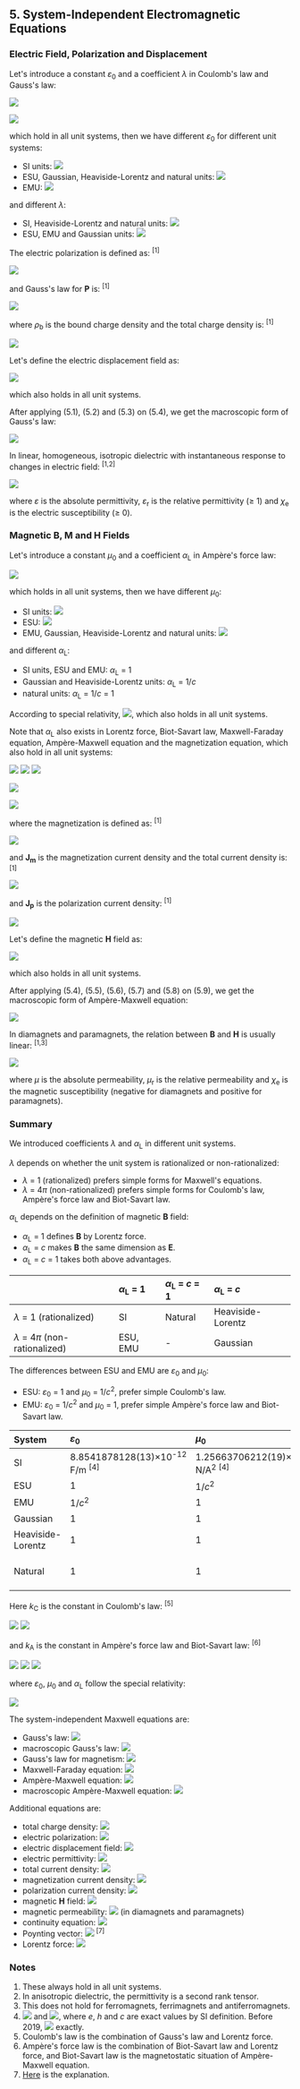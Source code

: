## 5. System-Independent Electromagnetic Equations

### Electric Field, Polarization and Displacement

Let's introduce a constant *ε*<sub>0</sub> and a coefficient *λ* in Coulomb's law and Gauss's law:

<img src="https://latex.codecogs.com/gif.latex?F=\frac{{\lambda}q_1q_2}{4\pi\varepsilon_0r^2}">

<a name="5.1"></a><img src="https://latex.codecogs.com/gif.latex?\nabla\cdot\mathbf{E}=\frac{\lambda\rho}{\varepsilon_0}\quad(5.1)">

which hold in all unit systems, then we have different *ε*<sub>0</sub> for different unit systems:

- SI units: <img src="https://latex.codecogs.com/gif.latex?\varepsilon_0=8.8541878128(13){\times}10^{-12}\text{F/m}">
- ESU, Gaussian, Heaviside-Lorentz and natural units: <img src="https://latex.codecogs.com/gif.latex?\varepsilon_0=1">
- EMU: <img src="https://latex.codecogs.com/gif.latex?\varepsilon_0=1/c^2">

and different *λ*:

- SI, Heaviside-Lorentz and natural units: <img src="https://latex.codecogs.com/gif.latex?\lambda=1">
- ESU, EMU and Gaussian units: <img src="https://latex.codecogs.com/gif.latex?\lambda=4\pi">

The electric polarization is defined as: <sup>[1]</sup>

<img src="https://latex.codecogs.com/gif.latex?\mathbf{P}=\frac{\text{d}\mathbf{p}}{\text{d}V}">

and Gauss's law for **P** is: <sup>[1]</sup>

<img src="https://latex.codecogs.com/gif.latex?\nabla\cdot\mathbf{P}=-\rho_b\quad(5.2)">

where *ρ*<sub>b</sub> is the bound charge density and the total charge density is: <sup>[1]</sup>

<img src="https://latex.codecogs.com/gif.latex?\rho=\rho_f+\rho_b\quad(5.3)">

Let's define the electric displacement field as:

<img src="https://latex.codecogs.com/gif.latex?\mathbf{D}=\varepsilon_0\mathbf{E}+\lambda\mathbf{P}\quad(5.4)">

which also holds in all unit systems.

After applying (5.1), (5.2) and (5.3) on (5.4), we get the macroscopic form of Gauss's law:

<img src="https://latex.codecogs.com/gif.latex?\nabla\cdot\mathbf{D}=\lambda\rho_f">

In linear, homogeneous, isotropic dielectric with instantaneous response to changes in electric field: <sup>[1,2]</sup>

<img src="https://latex.codecogs.com/gif.latex?\mathbf{D}=\varepsilon\mathbf{E}=\varepsilon_r\varepsilon_0\mathbf{E}=(1+\chi_e)\varepsilon_0\mathbf{E}">

where *ε* is the absolute permittivity, *ε*<sub>r</sub> is the relative permittivity (≥ 1) and *χ*<sub>e</sub> is the electric susceptibility (≥ 0).

### Magnetic B, M and H Fields

Let's introduce a constant *µ*<sub>0</sub> and a coefficient *α*<sub>L</sub> in Ampère's force law:

<img src="https://latex.codecogs.com/gif.latex?F=\frac{\lambda\alpha_L^2\mu_0I_1I_2l}{2{\pi}r}">

which holds in all unit systems, then we have different *µ*<sub>0</sub>:

- SI units: <img src="https://latex.codecogs.com/gif.latex?\mu_0=1.25663706212(19){\times}10^{-6}\;\text{N/A}^2{\approx}4\pi{\times}10^{-7}\;\text{N/A}^2">
- ESU: <img src="https://latex.codecogs.com/gif.latex?\mu_0=1/c^2">
- EMU, Gaussian, Heaviside-Lorentz and natural units: <img src="https://latex.codecogs.com/gif.latex?\mu_0=1">

and different *α*<sub>L</sub>:

- SI units, ESU and EMU: *α*<sub>L</sub> = 1
- Gaussian and Heaviside-Lorentz units: *α*<sub>L</sub> = 1/*c*
- natural units: *α*<sub>L</sub> = 1/*c* = 1

According to special relativity, <img src="https://latex.codecogs.com/gif.latex?\alpha_L^2\mu_0{\varepsilon_0}c^2=1">, which also holds in all unit systems.

Note that *α*<sub>L</sub> also exists in Lorentz force, Biot-Savart law, Maxwell-Faraday equation, Ampère-Maxwell equation and the magnetization equation, which also hold in all unit systems:

<img src="https://latex.codecogs.com/gif.latex?\mathbf{F}=q(\mathbf{E}+\alpha_L\mathbf{v}\times\mathbf{B})">

<img src="https://latex.codecogs.com/gif.latex?\mathbf{B}=\frac{\lambda\alpha_L\mu_0}{4\pi}\int_C\frac{I\text{d}\boldsymbol\ell\times\mathbf{\hat{r}}}{r^2}">

<img src="https://latex.codecogs.com/gif.latex?\nabla\times\mathbf{E}=-\alpha_L\frac{\partial\mathbf{B}}{\partial{t}}">

<a name="5.5"></a><img src="https://latex.codecogs.com/gif.latex?\nabla\times\mathbf{B}=\alpha_L\mu_0\left(\lambda\mathbf{J}+\varepsilon_0\frac{\partial\mathbf{E}}{\partial{t}}\right)\quad(5.5)">

<img src="https://latex.codecogs.com/gif.latex?\nabla\times\mathbf{M}=\alpha_L\mathbf{J_m}\quad(5.6)">

where the magnetization is defined as: <sup>[1]</sup>

<img src="https://latex.codecogs.com/gif.latex?\mathbf{M}=\frac{\text{d}\mathbf{m}}{\text{d}V}">

and **J**<sub>**m**</sub> is the magnetization current density and the total current density is: <sup>[1]</sup>

<img src="https://latex.codecogs.com/gif.latex?\mathbf{J}=\mathbf{J_f}+\mathbf{J_m}+\mathbf{J_p}\quad(5.7)">

and **J**<sub>**p**</sub> is the polarization current density: <sup>[1]</sup>

<img src="https://latex.codecogs.com/gif.latex?\mathbf{J_p}=\frac{\partial\mathbf{P}}{\partial{t}}\quad(5.8)">

Let's define the magnetic **H** field as:

<img src="https://latex.codecogs.com/gif.latex?\mathbf{H}=\frac{\alpha_L^2\mathbf{B}}{\mu_0}-\lambda\mathbf{M}\quad(5.9)">

which also holds in all unit systems.

After applying (5.4), (5.5), (5.6), (5.7) and (5.8) on (5.9), we get the macroscopic form of Ampère-Maxwell equation:

<img src="https://latex.codecogs.com/gif.latex?\nabla\times\mathbf{H}=\alpha_L\left(\lambda\mathbf{J_f}+\frac{\partial\mathbf{D}}{\partial{t}}\right)">

In diamagnets and paramagnets, the relation between **B** and **H** is usually linear: <sup>[1,3]</sup>

<img src="https://latex.codecogs.com/gif.latex?\mathbf{B}=\mu\mathbf{H}=\mu_r\mu_0\mathbf{H}=(1+\chi_m)\mu_0\mathbf{H}">

where *µ* is the absolute permeability, *µ*<sub>r</sub> is the relative permeability and *χ*<sub>e</sub> is the magnetic susceptibility (negative for diamagnets and positive for paramagnets).

### Summary

We introduced coefficients *λ* and *α*<sub>L</sub> in different unit systems.

*λ* depends on whether the unit system is rationalized or non-rationalized:

- *λ* = 1 (rationalized) prefers simple forms for Maxwell's equations.
- *λ* = 4*π* (non-rationalized) prefers simple forms for Coulomb's law, Ampère's force law and Biot-Savart law.

*α*<sub>L</sub> depends on the definition of magnetic **B** field:

- *α*<sub>L</sub> = 1 defines **B** by Lorentz force.
- *α*<sub>L</sub> = *c* makes **B** the same dimension as **E**.
- *α*<sub>L</sub> = *c* = 1 takes both above advantages.

|                             |*α*<sub>L</sub> = 1|*α*<sub>L</sub> = *c* = 1|*α*<sub>L</sub> = *c*|
|:----------------------------|:------------------|:------------------------|:--------------------|
|*λ* = 1 (rationalized)       |SI                 |Natural                  |Heaviside-Lorentz    |
|*λ* = 4*π* (non-rationalized)|ESU, EMU           |-                        |Gaussian             |

The differences between ESU and EMU are *ε*<sub>0</sub> and *µ*<sub>0</sub>:

- ESU: *ε*<sub>0</sub> = 1 and *µ*<sub>0</sub> = 1/*c*<sup>2</sup>, prefer simple Coulomb's law.
- EMU: *ε*<sub>0</sub> = 1/*c*<sup>2</sup> and *µ*<sub>0</sub> = 1, prefer simple Ampère's force law and Biot-Savart law.

|System           |*ε*<sub>0</sub>  |*µ*<sub>0</sub>  |*λ* |*α*<sub>L</sub>|*k*<sub>C</sub>  |*k*<sub>A</sub>    |
|:----------------|:----------------|:----------------|:---|:--------------|:----------------|:------------------|
|SI               |8.8541878128(13)×10<sup>-12</sup> F/m <sup>[4]</sup>|1.25663706212(19)×10<sup>-6</sup> N/A<sup>2</sup> <sup>[4]</sup>|1|1|1/4*πε*<sub>0</sub>|*µ*<sub>0</sub>/4*π*|
|ESU              |1                |1/*c*<sup>2</sup>|4*π*|1              |1                |1/c<sup>2</sup>    |
|EMU              |1/*c*<sup>2</sup>|1                |4*π*|1              |1/*c*<sup>2</sup>|1                  |
|Gaussian         |1                |1                |4*π*|*c*            |1                |1/*c*<sup>2</sup>  |
|Heaviside-Lorentz|1                |1                |1   |*c*            |1/4*π*           |1/4*π*c<sup>2</sup>|
|Natural          |1                |1                |1   |*c* = 1        |1/4*π*           |1/4*π*             |

Here *k*<sub>C</sub> is the constant in Coulomb's law: <sup>[5]</sup>

<img src="https://latex.codecogs.com/gif.latex?k_C=\frac{\lambda}{4\pi\varepsilon_0}">

<img src="https://latex.codecogs.com/gif.latex?F=\frac{k_Cq_1q_2}{r^2}">

and *k*<sub>A</sub> is the constant in Ampère's force law and Biot-Savart law: <sup>[6]</sup>

<img src="https://latex.codecogs.com/gif.latex?k_A=\frac{k_C}{c^2}=\frac{\lambda\alpha_L^2\mu_0}{4\pi}">

<img src="https://latex.codecogs.com/gif.latex?F=\frac{k_AI_1I_2l}{2r}">

<img src="https://latex.codecogs.com/gif.latex?\mathbf{B}=\frac{k_A}{\alpha_L}\int_C\frac{I\text{d}\boldsymbol\ell\times\mathbf{\hat{r}}}{r^2}">

where *ε*<sub>0</sub>, *µ*<sub>0</sub> and *α*<sub>L</sub> follow the special relativity:

<img src="https://latex.codecogs.com/gif.latex?\alpha_L^2\mu_0{\varepsilon_0}c^2=1">

The system-independent Maxwell equations are:

- Gauss's law: <img src="https://latex.codecogs.com/gif.latex?\nabla\cdot\mathbf{E}=\frac{\lambda\rho}{\varepsilon_0}">
- macroscopic Gauss's law: <img src="https://latex.codecogs.com/gif.latex?\nabla\cdot\mathbf{D}=\lambda\rho_f">
- Gauss's law for magnetism: <img src="https://latex.codecogs.com/gif.latex?\nabla\cdot\mathbf{B}=0">
- Maxwell-Faraday equation: <img src="https://latex.codecogs.com/gif.latex?\nabla\times\mathbf{E}=-\alpha_L\frac{\partial\mathbf{B}}{\partial{t}}">
- Ampère-Maxwell equation: <img src="https://latex.codecogs.com/gif.latex?\nabla\times\mathbf{B}=\alpha_L\mu_0\left(\lambda\mathbf{J}+\varepsilon_0\frac{\partial\mathbf{E}}{\partial{t}}\right)">
- macroscopic Ampère-Maxwell equation: <img src="https://latex.codecogs.com/gif.latex?\nabla\times\mathbf{H}=\alpha_L\left(\lambda\mathbf{J_f}+\frac{\partial\mathbf{D}}{\partial{t}}\right)">

Additional equations are:

- total charge density: <img src="https://latex.codecogs.com/gif.latex?\rho=\rho_f+\rho_b">
- electric polarization: <img src="https://latex.codecogs.com/gif.latex?\nabla\cdot\mathbf{P}=-\rho_b">
- electric displacement field: <img src="https://latex.codecogs.com/gif.latex?\mathbf{D}=\varepsilon_0\mathbf{E}+\lambda\mathbf{P}">
- electric permittivity: <img src="https://latex.codecogs.com/gif.latex?\mathbf{D}=\varepsilon\mathbf{E}=\varepsilon_r\varepsilon_0\mathbf{E}=(1+\chi_e)\varepsilon_0\mathbf{E}">
- total current density: <img src="https://latex.codecogs.com/gif.latex?\mathbf{J}=\mathbf{J_f}+\mathbf{J_m}+\mathbf{J_p}">
- magnetization current density: <img src="https://latex.codecogs.com/gif.latex?\nabla\times\mathbf{M}=\alpha_L\mathbf{J_m}">
- polarization current density: <img src="https://latex.codecogs.com/gif.latex?\mathbf{J_p}=\frac{\partial\mathbf{P}}{\partial{t}}">
- magnetic **H** field: <img src="https://latex.codecogs.com/gif.latex?\mathbf{H}=\frac{\alpha_L^2\mathbf{B}}{\mu_0}-\lambda\mathbf{M}">
- magnetic permeability: <img src="https://latex.codecogs.com/gif.latex?\mathbf{B}=\mu\mathbf{H}=\mu_r\mu_0\mathbf{H}=(1+\chi_m)\mu_0\mathbf{H}"> (in diamagnets and paramagnets)
- continuity equation: <img src="https://latex.codecogs.com/gif.latex?\nabla\cdot\mathbf{J}+\frac{\partial\rho}{\partial{t}}=0">
- Poynting vector: <img src="https://latex.codecogs.com/gif.latex?\mathbf{S}=\frac{\mathbf{E}\times\mathbf{B}}{\lambda\alpha_L\mu_0}"> <sup>[7]</sup>
- Lorentz force: <img src="https://latex.codecogs.com/gif.latex?\mathbf{F}=q(\mathbf{E}+\alpha_L\mathbf{v}\times\mathbf{B})">

### Notes

1. These always hold in all unit systems.
2. In anisotropic dielectric, the permittivity is a second rank tensor.
3. This does not hold for ferromagnets, ferrimagnets and antiferromagnets.
4. <img src="https://latex.codecogs.com/gif.latex?\mu_0=2h\alpha/e^2c"> and <img src="https://latex.codecogs.com/gif.latex?\varepsilon_0=1/\mu_0c^2">, where *e*, *h* and *c* are exact values by SI definition. Before 2019, <img src="https://latex.codecogs.com/gif.latex?\mu_0=4\pi{\times}10^{-7}\;\text{N/A}^2"> exactly.
5. Coulomb's law is the combination of Gauss's law and Lorentz force.
6. Ampère's force law is the combination of Biot-Savart law and Lorentz force, and Biot-Savart law is the magnetostatic situation of Ampère-Maxwell equation.
7. [Here](poynting.md) is the explanation.